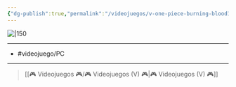 ```yaml
---
{"dg-publish":true,"permalink":"/videojuegos/v-one-piece-burning-blood1/"}
---
```



![|150](https://images.igdb.com/igdb/image/upload/t_cover_big/co3ilr.jpg)

---

- #videojuego/PC 

---

> [[🎮 Videojuegos 🎮/🎮 Videojuegos (V) 🎮\|🎮 Videojuegos (V) 🎮]]